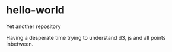 # hello-world
Yet another repository

Having a desperate time trying to understand d3, js and all points inbetween.
